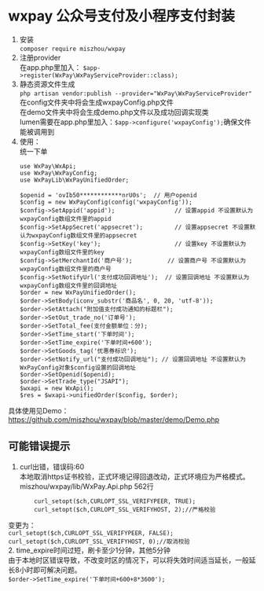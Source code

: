 ﻿# wxpay 公众号支付及小程序支付封装  
1. 安装  
	`composer require miszhou/wxpay`
2. 注册provider  
在app.php里加入： `$app->register(WxPay\WxPayServiceProvider::class);`  
3. 静态资源文件生成  
	`php artisan vendor:publish --provider="WxPay\WxPayServiceProvider"`  
   在config文件夹中将会生成wxpayConfig.php文件  
   在demo文件夹中将会生成demo.php文件以及成功回调实现类  
   lumen需要在app.php里加入：`$app->configure('wxpayConfig');`确保文件能被调用到  
4. 使用：  
	统一下单  
	```
	use WxPay\WxApi;
	use WxPay\WxPayConfig;
	use WxPayLib\WxPayUnifiedOrder;

	$openid = 'ovIb50************nrU0s';  // 用户openid
	$config = new WxPayConfig(config('wxpayConfig'));
	$config->SetAppid('appid');					// 设置appid 不设置默认为wxpayConfig数组文件里的appid
	$config->SetAppSecret('appsecret'); 		// 设置appsecret 不设置默认为wxpayConfig数组文件里的appsecret
	$config->SetKey('key'); 					// 设置key 不设置默认为wxpayConfig数组文件里的key
	$config->SetMerchantId('商户号'); 			// 设置商户号 不设置默认为wxpayConfig数组文件里的商户号
	$config->SetNotifyUrl('支付成功回调地址'); 	// 设置回调地址 不设置默认为wxpayConfig数组文件里的回调地址
	$order = new WxPayUnifiedOrder();
	$order->SetBody(iconv_substr('商品名', 0, 20, 'utf-8'));
	$order->SetAttach("附加值支付成功通知的标题栏");
	$order->SetOut_trade_no('订单号');
	$order->SetTotal_fee(支付金额单位：分);
	$order->SetTime_start('下单时间');
	$order->SetTime_expire('下单时间+600');
	$order->SetGoods_tag('优惠券标识');
	$order->SetNotify_url("支付成功回调地址"); // 设置回调地址 不设置默认为WxPayConfig对象$config设置的回调地址
	$order->SetOpenid($openid);
	$order->SetTrade_type("JSAPI");
	$wxapi = new WxApi();
	$res = $wxapi->unifiedOrder($config, $order);
    ```
具体使用见Demo：https://github.com/miszhou/wxpay/blob/master/demo/Demo.php  
## 可能错误提示
1. curl出错，错误码:60  
  本地取消https证书校验，正式环境记得回退改动，正式环境应为严格模式。  
  miszhou/wxpay/lib/WxPay.Api.php 562行  
	```
		curl_setopt($ch,CURLOPT_SSL_VERIFYPEER, TRUE);
		curl_setopt($ch,CURLOPT_SSL_VERIFYHOST, 2);//严格校验
	```
  变更为：  
	```
		curl_setopt($ch,CURLOPT_SSL_VERIFYPEER, FALSE);
		curl_setopt($ch,CURLOPT_SSL_VERIFYHOST, 0);//取消校验
	```  
2. time_expire时间过短，刷卡至少1分钟，其他5分钟  
  由于本地时区错误导致，不改变时区的情况下，可以将失效时间适当延长，一般延长8小时即可解决问题。  
  `$order->SetTime_expire('下单时间+600+8*3600');`